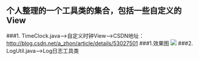 ## 个人整理的一个工具类的集合，包括一些自定义的View
###1. TimeClock.java——>自定义时钟View——>CSDN地址：http://blog.csdn.net/a_zhon/article/details/53027501
###1.效果图
![](http://img.blog.csdn.net/20161103214104081)
###2. LogUtil.java——>Log日志工具类
